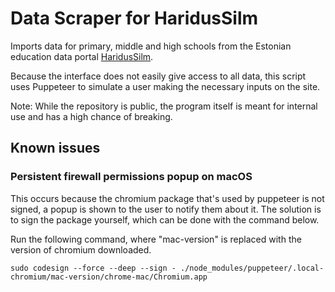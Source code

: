 # Data Scraper for HaridusSilm
Imports data for primary, middle and high schools from the Estonian education data portal [HaridusSilm](https://haridussilm.ee).

Because the interface does not easily give access to all data, this script uses Puppeteer to simulate a user making the necessary inputs on the site.

Note: While the repository is public, the program itself is meant for internal use and has a high chance of breaking.




## Known issues
### Persistent firewall permissions popup on macOS

This occurs because the chromium package that's used by puppeteer is not signed, a popup is shown to the user to notify them about it.
The solution is to sign the package yourself, which can be done with the command below.

Run the following command, where "mac-version" is replaced with the version of chromium downloaded.

```sudo codesign --force --deep --sign - ./node_modules/puppeteer/.local-chromium/mac-version/chrome-mac/Chromium.app```

